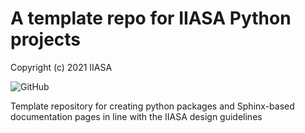 # A template repo for IIASA Python projects

Copyright (c) 2021 IIASA

![GitHub](https://img.shields.io/github/license/iiasa/python-stub)

Template repository for creating python packages and Sphinx-based documentation pages in line with the IIASA design guidelines
